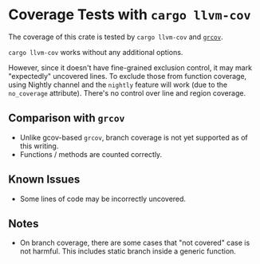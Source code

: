 # Coverage Tests with `cargo llvm-cov`

The coverage of this crate is tested by `cargo llvm-cov` and
[`grcov`](https://github.com/mozilla/grcov).

`cargo llvm-cov` works without any additional options.

However, since it doesn't have fine-grained exclusion control, it may mark
"expectedly" uncovered lines.  To exclude those from function coverage,
using Nightly channel and the `nightly` feature will work (due to the
`no_coverage` attribute).  There's no control over line and region coverage.

## Comparison with `grcov`

*   Unlike gcov-based `grcov`, branch coverage is not yet supported
    as of this writing.
*   Functions / methods are counted correctly.

## Known Issues

*   Some lines of code may be incorrectly uncovered.

## Notes

*   On branch coverage, there are some cases that "not covered" case is not
    harmful.  This includes static branch inside a generic function.
